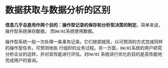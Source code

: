 数据获取与数据分析的区别
================================================================================
**信息几乎总是用作两个目的：操作型记录的保存和分析型决策的制定**。简单来说，操作型系统保存数据，
而`DW/BI`系统使用数据。

操作型系统一般一次处理一条事务记录。它们按部就班，以可预测的方式完成同样的操作型任务，可预测地执
行组织的业务过程。另一方面，`DW/BI`系统的用户研究分析企业的运转，并对其性能进行评估。对`DW/BI`
系统进行优化的目的是高性能地完成用户的查询。
